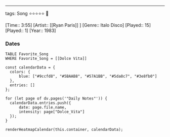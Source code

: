---
tags: Song ⭐⭐⭐⭐⭐ 💛

[Time:: 3:55]
[Artist:: [[Ryan Paris]] ]
[Genre:: Italo Disco]
[Played:: 15]
[Played:: 1]
[Year:: 1983]
### Dates
````dataview
TABLE Favorite_Song
WHERE Favorite_Song = [[Dolce Vita]]
````

  ```dataviewjs
const calendarData = { 
	colors: { 
		blue: ["#9ccfd8", "#5BAAB8", "#57A1BB", "#5da8c7", "#3e8fb0"] 
	}, 
	entries: [] 
}; 

for (let page of dv.pages('"Daily Notes"')) { 
	calendarData.entries.push({ 
		date: page.file.name, 
		intensity: page["Dolce_Vita"]
	}); 
} 

renderHeatmapCalendar(this.container, calendarData);
```
